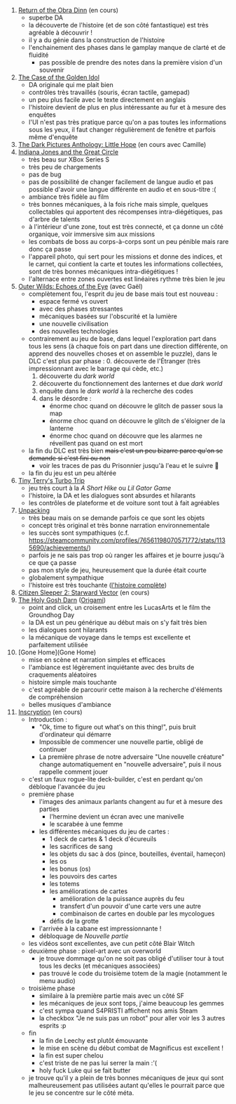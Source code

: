 1. [Return of the Obra Dinn](https://store.steampowered.com/app/653530/Return_of_the_Obra_Dinn/) (en cours)
   - superbe DA
   - la découverte de l'histoire (et de son côté fantastique) est très agréable à découvrir !
   - il y a du génie dans la construction de l'histoire
   - l'enchainement des phases dans le gamplay manque de clarté et de fluidité
     - pas possible de prendre des notes dans la première vision d'un souvenir
1. [The Case of the Golden Idol](https://en.wikipedia.org/wiki/The_Case_of_the_Golden_Idol)
   - DA originale qui me plait bien
   - contrôles très travaillés (souris, écran tactile, gamepad)
   - un peu plus facile avec le texte directement en anglais
   - l'histoire devient de plus en plus intéressante au fur et à mesure des enquêtes
   - l'UI n'est pas très pratique parce qu'on a pas toutes les informations sous les yeux, il faut changer régulièrement de fenêtre et parfois même d'enquête
1. [The Dark Pictures Anthology: Little Hope](https://en.wikipedia.org/wiki/The_Dark_Pictures_Anthology:_Little_Hope)  (en cours avec Camille)
1. [Indiana Jones and the Great Circle](https://en.wikipedia.org/wiki/Indiana_Jones_and_the_Great_Circle)
   - très beau sur XBox Series S
   - très peu de chargements
   - pas de bug
   - pas de possibilité de changer facilement de langue audio et pas possible d'avoir une langue différente en audio et en sous-titre :(
   - ambiance très fidèle au film
   - très bonnes mécaniques, à la fois riche mais simple, quelques collectables qui apportent des récompenses intra-diégétiques, pas d'arbre de talents
   - à l'intérieur d'une zone, tout est très connecté, et ça donne un côté organique, voir immersive sim aux missions
   - les combats de boss au corps-à-corps sont un peu pénible mais rare donc ça passe
   - l'appareil photo, qui sert pour les missions et donne des indices, et le carnet, qui contient la carte et toutes les informations collectées, sont de très bonnes mécaniques intra-diégétiques !
   - l'alternace entre zones ouvertes est linéaires rythme très bien le jeu
1. [Outer Wilds: Echoes of the Eye](https://opencritic.com/game/12034/outer-wilds-echoes-of-the-eye) (avec Gaël)
   - complètement fou, l'esprit du jeu de base mais tout est nouveau :
      - espace fermé vs ouvert
      - avec des phases stressantes
      - mécaniques basées sur l'obscurité et la lumière
      - une nouvelle civilisation
      - des nouvelles technologies
   - contrairement au jeu de base, dans lequel l'exploration part dans tous les sens (à chaque fois on part dans une direction différente, on apprend des nouvelles choses et on assemble le puzzle), dans le DLC c'est plus par phase :
      0. découverte de l'Étranger (très impressionnant avec le barrage qui cède, etc.)
      1. découverte du _dark world_
      2. découverte du fonctionnement des lanternes et due _dark world_
      3. enquête dans le _dark world_ à la recherche des codes
      4. dans le désordre :
         - énorme choc quand on découvre le glitch de passer sous la map
         - énorme choc quand on découvre le glitch de s'éloigner de la lanterne
         - énorme choc quand on découvre que les alarmes ne réveillent pas quand on est mort
   - la fin du DLC est très bien ~~mais c'est un peu bizarre parce qu'on se demande si c'est fini ou non~~
      - voir les traces de pas du Prisonnier jusqu'à l'eau et le suivre 🥲
   - la fin du jeu est un peu altérée
1. [Tiny Terry's Turbo Trip](https://superraregames.com/pages/tiny-terry-turbo-trip)
   - jeu très court à la _A Short Hike_ ou _Lil Gator Game_
   - l'histoire, la DA et les dialogues sont absurdes et hilarants
   - les contrôles de plateforme et de voiture sont tout à fait agréables
1. [Unpacking](https://en.wikipedia.org/wiki/Unpacking_(video_game))
   - très beau mais on se demande parfois ce que sont les objets
   - concept très original et très bonne narration environnementale
   - les succès sont sympathiques (c.f. https://steamcommunity.com/profiles/76561198070571772/stats/1135690/achievements/)
   - parfois je ne sais pas trop où ranger les affaires et je bourre jusqu'à ce que ça passe
   - pas mon style de jeu, heureusement que la durée était courte
   - globalement sympathique
   - l'histoire est très touchante ([l'histoire complète](https://screenrant.com/unpacking-full-story-ending-each-year-what-happens/))
1. [Citizen Sleeper 2: Starward Vector](https://en.wikipedia.org/wiki/Citizen_Sleeper_2:_Starward_Vector) (en cours)
1. [The Holy Gosh Darn](https://store.steampowered.com/app/1466230/The_Holy_Gosh_Darn/) ([Origami](https://www.youtube.com/watch?v=ugX5Xy0kAV0&t=859s))
   - point and click, un croisement entre les LucasArts et le film the Groundhog Day
   - la DA est un peu générique au début mais on s'y fait très bien
   - les dialogues sont hilarants
   - la mécanique de voyage dans le temps est excellente et parfaitement utilisée
1. [Gone Home](Gone Home)
   - mise en scène et narration simples et efficaces
   - l'ambiance est légèrement inquiétante avec des bruits de craquements aléatoires
   - histoire simple mais touchante
   - c'est agréable de parcourir cette maison à la recherche d'éléments de compréhension
   - belles musiques d'ambiance
1. [Inscryption](https://en.wikipedia.org/wiki/Inscryption) (en cours)
   - Introduction :
      - "Ok, time to figure out what's on this thing!", puis bruit d'ordinateur qui démarre
      - Impossible de commencer une nouvelle partie, obligé de continuer
      - La première phrase de notre adversaire "Une nouvelle créature" change automatiquement en "nouvelle adversaire", puis il nous rappelle comment jouer
   - c'est un faux rogue-lite deck-builder, c'est en perdant qu'on débloque l'avancée du jeu
   - première phase
      - l'images des animaux parlants changent au fur et à mesure des parties
         - l'hermine devient un écran avec une manivelle
         - le scarabée à une femme 
      - les différentes mécaniques du jeu de cartes :
         - 1 deck de cartes & 1 deck d'écureuils
         - les sacrifices de sang
         - les objets du sac à dos (pince, bouteilles, éventail, hameçon)
         - les os
         - les bonus (os)
         - les pouvoirs des cartes
         - les totems
         - les améliorations de cartes
            - amélioration de la puissance auprès du feu
            - transfert d'un pouvoir d'une carte vers une autre
            - combinaison de cartes en double par les mycologues
         - défis de la grotte
      - l'arrivée à la cabane est impressionnante !
      - débloquage de _Nouvelle partie_
   - les vidéos sont excellentes, ave cun petit côté Blair Witch
   - deuxième phase : pixel-art avec un overworld
      - je trouve dommage qu'on ne soit pas obligé d'utiliser tour à tout tous les decks (et mécaniques associées)
      - pas trouvé le code du troisième totem de la magie (notamment le menu audio)
   - troisième phase
      - similaire à la première partie mais avec un côté SF
      - les mécaniques de jeux sont tops, j'aime beaucoup les gemmes
      - c'est sympa quand S4PRISTI affichent nos amis Steam
      - la checkbox "Je ne suis pas un robot" pour aller voir les 3 autres esprits :p
   - fin
      - la fin de Leechy est plutôt émouvante
      - le mise en scène du début combat de Magnificus est excellent !
      - la fin est super chelou
      - c'est triste de ne pas lui serrer la main :'(
      - holy fuck Luke qui se fait butter
   - je trouve qu'il y a plein de très bonnes mécaniques de jeux qui sont malheureusement pas utilisées autant qu'elles le pourrait parce que le jeu se concentre sur le côté méta.